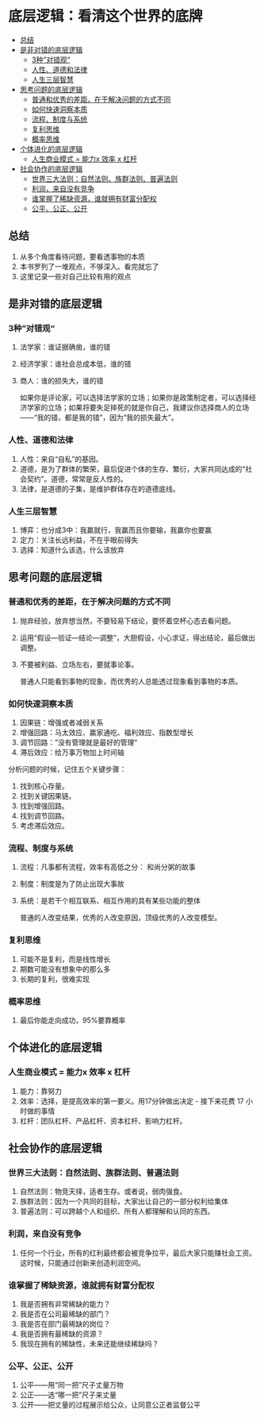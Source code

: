 # 底层逻辑：看清这个世界的底牌

- [总结](#总结)
- [是非对错的底层逻辑](#是非对错的底层逻辑)
  - [3种”对错观“](#3种对错观)
  - [人性、道德和法律](#人性道德和法律)
  - [人生三层智慧](#人生三层智慧)
- [思考问题的底层逻辑](#思考问题的底层逻辑)
  - [普通和优秀的差距，在于解决问题的方式不同](#普通和优秀的差距在于解决问题的方式不同)
  - [如何快速洞察本质](#如何快速洞察本质)
  - [流程、制度与系统](#流程制度与系统)
  - [复利思维](#复利思维)
  - [概率思维](#概率思维)
- [个体进化的底层逻辑](#个体进化的底层逻辑)
  - [人生商业模式 = 能力x 效率 x 杠杆](#人生商业模式--能力x-效率-x-杠杆)
- [社会协作的底层逻辑](#社会协作的底层逻辑)
  - [世界三大法则：自然法则、族群法则、普遍法则](#世界三大法则自然法则族群法则普遍法则)
  - [利润，来自没有竞争](#利润来自没有竞争)
  - [谁掌握了稀缺资源，谁就拥有财富分配权](#谁掌握了稀缺资源谁就拥有财富分配权)
  - [公平、公正、公开](#公平公正公开)

## 总结

1. 从多个角度看待问题，要看透事物的本质
2. 本书罗列了一堆观点，不够深入。看完就忘了
3. 这里记录一些对自己比较有用的观点

## 是非对错的底层逻辑

### 3种”对错观“

1. 法学家：谁证据确凿，谁的错
2. 经济学家：谁社会总成本低，谁的错
3. 商人：谁的损失大，谁的错

    如果你是评论家，可以选择法学家的立场；如果你是政策制定者，可以选择经济学家的立场；如果将要失足摔死的就是你自己，我建议你选择商人的立场——“我的错，都是我的错”，因为“我的损失最大”。

### 人性、道德和法律

1. 人性：来自“自私”的基因。
2. 道德，是为了群体的繁荣，最后促进个体的生存、繁衍，大家共同达成的“社会契约”。道德，常常是反人性的。
3. 法律，是道德的子集，是维护群体存在的道德底线。

### 人生三层智慧

1. 博弈：也分成3中：我赢就行，我赢而且你要输，我赢你也要赢
2. 定力：关注长远利益，不在乎眼前得失
3. 选择：知道什么该选，什么该放弃

## 思考问题的底层逻辑

### 普通和优秀的差距，在于解决问题的方式不同

1. 抛弃经验，放弃想当然，不要轻易下结论，要怀着空杯心态去看问题。
2. 运用“假设—验证—结论—调整”，大胆假设，小心求证，得出结论，最后做出调整。
3. 不要被利益、立场左右，要就事论事。

    普通人只能看到事物的现象，而优秀的人总能透过现象看到事物的本质。

### 如何快速洞察本质

1. 因果链：增强或者减弱关系
2. 增强回路：马太效应、赢家通吃、福利效应、指数型增长
3. 调节回路：”没有管理就是最好的管理“
4. 滞后效应：给万事万物加上时间轴

分析问题的时候，记住五个关键步骤：

1. 找到核心存量。
2. 找到关键因果链。
3. 找到增强回路。
4. 找到调节回路。
5. 考虑滞后效应。

### 流程、制度与系统

1. 流程：凡事都有流程，效率有高低之分： 和尚分粥的故事
2. 制度：制度是为了防止出现大事故
3. 系统：是若干个相互联系、相互作用的具有某些功能的整体

    普通的人改变结果，优秀的人改变原因，顶级优秀的人改变模型。

### 复利思维

1. 可能不是复利，而是线性增长
2. 期数可能没有想象中的那么多
3. 长期的复利，很难实现

### 概率思维

1. 最后你能走向成功，95%要靠概率

## 个体进化的底层逻辑

### 人生商业模式 = 能力x 效率 x 杠杆

1. 能力：靠努力
2. 效率：选择，是提高效率的第一要义。用17分钟做出决定 - 接下来花费 17 小时做的事情
3. 杠杆：团队杠杆、产品杠杆、资本杠杆、影响力杠杆。

## 社会协作的底层逻辑

### 世界三大法则：自然法则、族群法则、普遍法则

1. 自然法则：物竞天择，适者生存。或者说，弱肉强食。
2. 族群法则：因为一个共同的目标，大家出让自己的一部分权利给集体
3. 普遍法则：可以跨越个人和组织、所有人都理解和认同的东西。

### 利润，来自没有竞争

1. 任何一个行业，所有的红利最终都会被竞争拉平，最后大家只能赚社会工资。这时候，只能通过创新来创造利润空间。

### 谁掌握了稀缺资源，谁就拥有财富分配权

1. 我是否拥有非常稀缺的能力？
2. 我是否在公司最稀缺的部门？
3. 我是否在部门最稀缺的岗位？
4. 我是否拥有最稀缺的资源？
5. 我现在拥有的稀缺性，未来还能继续稀缺吗？

### 公平、公正、公开

1. 公平——用“同一把”尺子丈量万物
2. 公正——选“哪一把”尺子来丈量
3. 公开——把丈量的过程展示给公众，让同意公正者监督公平